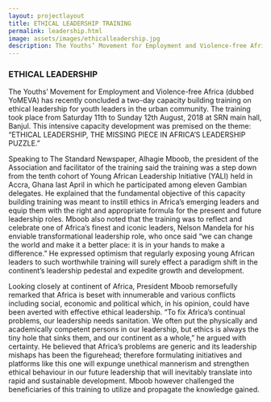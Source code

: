 ```yaml
---
layout: projectlayout
title: ETHICAL LEADERSHIP TRAINING
permalink: leadership.html
image: assets/images/ethicalleadership.jpg
description: The Youths’ Movement for Employment and Violence-free Africa (dubbed YoMEVA) has recently concluded a two-day capacity building training on ethical leadership for youth leaders in the urban community. 
---
```



<div class="content" markdown="block">

### ETHICAL LEADERSHIP

The Youths’ Movement for Employment and Violence-free Africa (dubbed YoMEVA) has recently concluded a two-day capacity building training on ethical leadership for youth leaders in the urban community. The training took place from Saturday 11th to Sunday 12th August, 2018 at SRN main hall, Banjul. This intensive capacity development was premised on the theme: “ETHICAL LEADERSHIP, THE MISSING PIECE IN AFRICA’S LEADERSHIP PUZZLE.”

Speaking to The Standard Newspaper, Alhagie Mboob, the president of the Association and facilitator of the training said the training was a step down from the tenth cohort of Young African Leadership Initiative (YALI) held in Accra, Ghana last April in which he participated among eleven Gambian delegates. He explained that the fundamental objective of this capacity building training was meant to instill ethics in Africa’s emerging leaders and equip them with the right and appropriate formula for the present and future leadership roles. Mboob also noted that the training was to reflect and celebrate one of Africa’s finest and iconic leaders, Nelson Mandela for his enviable transformational leadership role, who once said “we can change the world and make it a better place: it is in your hands to make a difference.” He expressed optimism that regularly exposing young African leaders to such worthwhile training will surely effect a paradigm shift in the continent’s leadership pedestal and expedite growth and development.


Looking closely at continent of Africa, President Mboob remorsefully remarked that Africa is beset with innumerable and various conflicts including social, economic and political which, in his opinion, could have been averted with effective ethical leadership.  “To fix Africa’s continual problems, our leadership needs sanitation. We often put the physically and academically competent persons in our leadership, but ethics is always the tiny hole that sinks them, and our continent as a whole,” he argued with certainty.  He believed that Africa’s problems are generic and its leadership mishaps has been the figurehead; therefore formulating initiatives and platforms like this one will expunge unethical mannerism and strengthen ethical behaviour in our future leadership that will inevitably translate into rapid and sustainable development. Mboob however challenged the beneficiaries of this training to utilize and propagate the knowledge gained.
</div>
